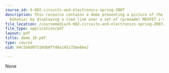 ```yaml
---
course_id: 6-002-circuits-and-electronics-spring-2007
description: This recource contains a demo presenting a picture of the MOSFET amplifier
  behavior by displaying a load line over a set of (premade) MOSFET i-v curves.
file_location: /coursemedia/6-002-circuits-and-electronics-spring-2007/04c5b9d07519db0f7d6a145175be86e2_demo_10.pdf
file_type: application/pdf
layout: pdf
title: demo_10.pdf
type: course
uid: 04c5b9d07519db0f7d6a145175be86e2

---
```

None